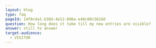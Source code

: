```yaml
---
layout: blog
type: faq
pageId: 14f0c4a1-b30d-4e12-896e-e48c80c562dd
question: How long does it take till my new entries are visible?
answer: still to answer
target-audience:
  - VISITOR
---
```

